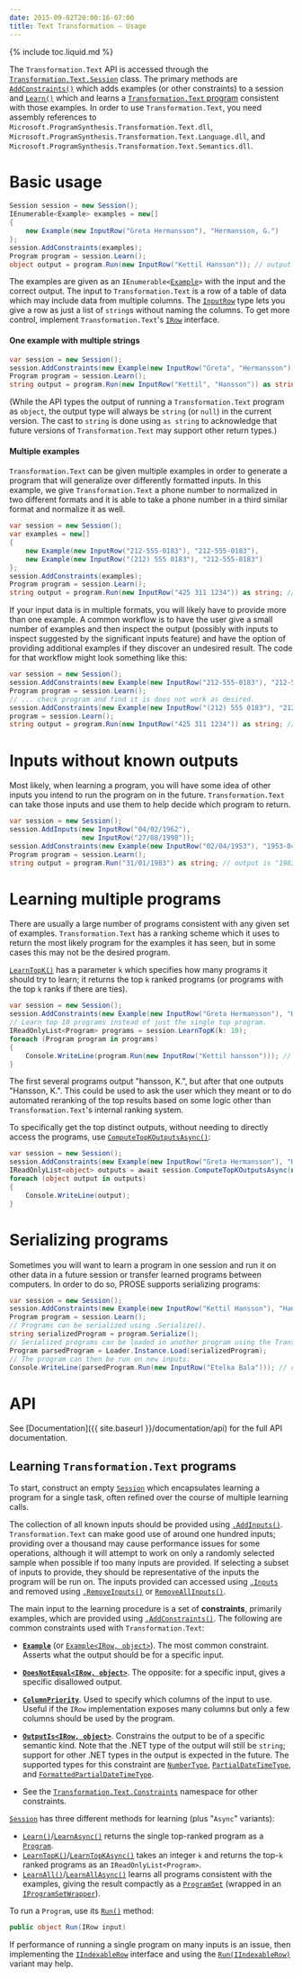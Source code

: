 ```yaml
---
date: 2015-09-02T20:00:16-07:00
title: Text Transformation – Usage
---
```


{% include toc.liquid.md %}

The `Transformation.Text` API is accessed through the
[`Transformation.Text.Session`](https://prose-docs.azurewebsites.net/html/T_Microsoft_ProgramSynthesis_Transformation_Text_Session.htm) class.
The primary methods are [`AddConstraints()`](https://prose-docs.azurewebsites.net/html/M_Microsoft_ProgramSynthesis_Wrangling_Session_Session_3_AddConstraints.htm) which adds examples (or other
constraints) to a session and [`Learn()`](https://prose-docs.azurewebsites.net/html/M_Microsoft_ProgramSynthesis_Wrangling_Session_Session_3_Learn.htm) which
and learns a [`Transformation.Text` program](https://prose-docs.azurewebsites.net/html/T_Microsoft_ProgramSynthesis_Transformation_Text_Program.htm) consistent with those examples.
In order to use `Transformation.Text`, you need assembly references to
`Microsoft.ProgramSynthesis.Transformation.Text.dll`,
`Microsoft.ProgramSynthesis.Transformation.Text.Language.dll`, and
`Microsoft.ProgramSynthesis.Transformation.Text.Semantics.dll`.


Basic usage
===========

```csharp
Session session = new Session();
IEnumerable<Example> examples = new[]
{
    new Example(new InputRow("Greta Hermansson"), "Hermansson, G.")
};
session.AddConstraints(examples);
Program program = session.Learn();
object output = program.Run(new InputRow("Kettil Hansson")); // output is "Hansson, K."
```

The examples are given as an `IEnumerable<`[`Example`](https://prose-docs.azurewebsites.net/html/T_Microsoft_ProgramSynthesis_Transformation_Text_Example.htm)`>` with the input and
the correct output. The input to `Transformation.Text` is a row of a
table of data which may include data from multiple columns.
The [`InputRow`](https://prose-docs.azurewebsites.net/html/T_Microsoft_ProgramSynthesis_Transformation_Text_InputRow.htm) type lets you give a row as just a list of `string`s
without naming the columns. To get more control,
implement `Transformation.Text`&apos;s [`IRow`](https://prose-docs.azurewebsites.net/html/T_Microsoft_ProgramSynthesis_Transformation_Text_Semantics_IRow.htm) interface.


#### One example with multiple strings

```csharp
var session = new Session();
session.AddConstraints(new Example(new InputRow("Greta", "Hermansson"), "Hermansson, G."))
Program program = session.Learn();
string output = program.Run(new InputRow("Kettil", "Hansson")) as string; // output is "Hansson, K.
```

(While the API types the output of running a `Transformation.Text` program as
`object`, the output type will always be `string` (or `null`) in the
current version. The cast to `string` is done using `as string`
to acknowledge that future versions of `Transformation.Text`
may support other return types.)

#### Multiple examples

`Transformation.Text` can be given multiple examples in order to generate a
program that
will generalize over differently formatted inputs. In this example, we give
`Transformation.Text` a phone number to normalized in two different formats
and it is able
to take a phone number in a third similar format and normalize it as well.

```csharp
var session = new Session();
var examples = new[]
{
    new Example(new InputRow("212-555-0183"), "212-555-0183"),
    new Example(new InputRow("(212) 555 0183"), "212-555-0183")
};
session.AddConstraints(examples);
Program program = session.Learn();
string output = program.Run(new InputRow("425 311 1234")) as string; // output is "425-311-1234"
```

If your input data is in multiple formats, you will likely have to provide
more than one example. A common workflow is to have the user give a small
number of examples and then inspect the output (possibly with inputs to
inspect suggested by the significant inputs feature) and have the option of
providing additional examples if they discover an undesired result.
The code for that workflow might look something like this:

```csharp
var session = new Session();
session.AddConstraints(new Example(new InputRow("212-555-0183"), "212-555-0183"));
Program program = session.Learn();
// ... check program and find it is does not work as desired.
session.AddConstraints(new Example(new InputRow("(212) 555 0183"), "212-555-0183"));
program = session.Learn();
string output = program.Run(new InputRow("425 311 1234")) as string; // output is "425-311-1234"
```


Inputs without known outputs
============================

Most likely, when learning a program, you will have some idea of other inputs
you intend to run the program on in the future. `Transformation.Text`
can take those inputs and use them to help decide which program to return.

```csharp
var session = new Session();
session.AddInputs(new InputRow("04/02/1962"),
                  new InputRow("27/08/1998"));
session.AddConstraints(new Example(new InputRow("02/04/1953"), "1953-04-02"));
Program program = session.Learn();
string output = program.Run("31/01/1983") as string; // output is "1983-01-31"
```


Learning multiple programs
==========================

There are usually a large number of programs consistent with any given set of
examples. `Transformation.Text` has a ranking scheme which it uses to return
the most likely program for the examples it has seen, but in some cases this
may not be the desired program.

[`LearnTopK()`](https://prose-docs.azurewebsites.net/html/M_Microsoft_ProgramSynthesis_Wrangling_Session_Session_3_LearnTopK.htm) has a parameter `k` which specifies how many programs
it should try to learn; it returns the top `k` ranked programs
(or programs with the top `k` ranks if there are ties).

```csharp
var session = new Session();
session.AddConstraints(new Example(new InputRow("Greta Hermansson"), "Hermansson, G."));
// Learn top 10 programs instead of just the single top program.
IReadOnlyList<Program> programs = session.LearnTopK(k: 10);
foreach (Program program in programs)
{
    Console.WriteLine(program.Run(new InputRow("Kettil hansson"))); // note "hansson" is lowercase
}
```

The first several programs output "hansson, K.", but after that one outputs
"Hansson, K.". This could be used to ask the user which they meant or to do
automated reranking of the top results based on some logic other than
`Transformation.Text`&apos;s internal ranking system.

To specifically get the top distinct outputs, without needing to directly
access the programs, use [`ComputeTopKOutputsAsync()`](https://prose-docs.azurewebsites.net/html/M_Microsoft_ProgramSynthesis_Wrangling_Session_NonInteractiveSession_3_ComputeTopKOutputsAsync.htm):

```csharp
var session = new Session();
session.AddConstraints(new Example(new InputRow("Greta Hermansson"), "Hermansson, G."));
IReadOnlyList<object> outputs = await session.ComputeTopKOutputsAsync(new InputRow("Kettil hansson"), k: 10);
foreach (object output in outputs)
{
    Console.WriteLine(output);
}
```

Serializing programs
====================

Sometimes you will want to learn a program in one session and run it on other
data in a future session or transfer learned programs between computers.
In order to do so, PROSE supports serializing programs:

```csharp
var session = new Session();
session.AddConstraints(new Example(new InputRow("Kettil Hansson"), "Hansson, K."));
Program program = session.Learn();
// Programs can be serialized using .Serialize().
string serializedProgram = program.Serialize();
// Serialized programs can be loaded in another program using the Transformation.Text API using .Load():
Program parsedProgram = Loader.Instance.Load(serializedProgram);
// The program can then be run on new inputs:
Console.WriteLine(parsedProgram.Run(new InputRow("Etelka Bala"))); // outputs "Bala, E."
```

API
===

See [Documentation]({{ site.baseurl }}/documentation/api) for the full API documentation.


Learning `Transformation.Text` programs
---------------------------------------

To start, construct an empty [`Session`](https://prose-docs.azurewebsites.net/html/T_Microsoft_ProgramSynthesis_Transformation_Text_Session.htm)
which encapsulates learning a program for a single task, often refined
over the course of multiple learning calls.

The collection of all known inputs should be provided using
[`.AddInputs()`](https://prose-docs.azurewebsites.net/html/M_Microsoft_ProgramSynthesis_Wrangling_Session_Session_3_AddInputs.htm).
`Transformation.Text` can make good use of around one hundred inputs;
providing over a thousand may cause performance issues for some operations,
although it will attempt to work on only a randomly selected sample when
possible if too many inputs are provided. If selecting a subset of inputs
to provide, they should be representative of the inputs the program will
be run on.
The inputs provided can accessed using [`.Inputs`](https://prose-docs.azurewebsites.net/html/P_Microsoft_ProgramSynthesis_Wrangling_Session_Session_3_Inputs.htm)
and removed using [`.RemoveInputs()`](https://prose-docs.azurewebsites.net/html/M_Microsoft_ProgramSynthesis_Wrangling_Session_Session_3_RemoveInputs.htm) or
[`RemoveAllInputs()`](https://prose-docs.azurewebsites.net/html/M_Microsoft_ProgramSynthesis_Wrangling_Session_Session_3_RemoveAllInputs.htm).

The main input to the learning procedure is a set of **constraints**,
primarily examples, which are provided using [`.AddConstraints()`](https://prose-docs.azurewebsites.net/html/M_Microsoft_ProgramSynthesis_Wrangling_Session_Session_3_AddConstraints_1.htm).
The following are common constraints used with `Transformation.Text`:

* **[`Example`](https://prose-docs.azurewebsites.net/html/T_Microsoft_ProgramSynthesis_Transformation_Text_Example.htm)** (or [`Example<IRow, object>`](https://prose-docs.azurewebsites.net/html/T_Microsoft_ProgramSynthesis_Wrangling_Constraints_Example_2.htm)). The most common constraint. Asserts what the output
should be for a specific input.

* **[`DoesNotEqual<IRow, object>`](https://prose-docs.azurewebsites.net/html/T_Microsoft_ProgramSynthesis_Wrangling_Constraints_DoesNotEqual_2.htm)**.
The opposite: for a specific input, gives a specific disallowed output.

* **[`ColumnPriority`](https://prose-docs.azurewebsites.net/html/T_Microsoft_ProgramSynthesis_Transformation_Text_Constraints_ColumnPriority.htm)**.
Used to specify which columns of the input to use. Useful if the `IRow`
implementation exposes many columns but only a few columns should be used
by the program.

* **[`OutputIs<IRow, object>`](https://prose-docs.azurewebsites.net/html/T_Microsoft_ProgramSynthesis_Wrangling_Constraints_OutputIs_2.htm)**. Constrains
the output to be of a specific semantic kind. Note that the .NET type of
the output will still be `string`; support for other .NET types in the
output is expected in the future. The supported types for this constraint
are [`NumberType`](https://prose-docs.azurewebsites.net/html/T_Microsoft_ProgramSynthesis_Transformation_Text_Semantics_Numbers_NumberType.htm),
[`PartialDateTimeType`](https://prose-docs.azurewebsites.net/html/T_Microsoft_ProgramSynthesis_Transformation_Text_Semantics_Dates_PartialDateTimeType.htm),
and [`FormattedPartialDateTimeType`](https://prose-docs.azurewebsites.net/html/T_Microsoft_ProgramSynthesis_Transformation_Text_Semantics_Dates_FormattedPartialDateTimeType.htm).

* See the [`Transformation.Text.Constraints`](https://prose-docs.azurewebsites.net/html/N_Microsoft_ProgramSynthesis_Transformation_Text_Constraints.htm)
namespace for other constraints.

[`Session`](https://prose-docs.azurewebsites.net/html/T_Microsoft_ProgramSynthesis_Transformation_Text_Session.htm) has three different methods for learning
(plus "`Async`" variants):

* [`Learn()`](https://prose-docs.azurewebsites.net/html/M_Microsoft_ProgramSynthesis_Wrangling_Session_Session_3_Learn.htm)/[`LearnAsync()`](https://prose-docs.azurewebsites.net/html/M_Microsoft_ProgramSynthesis_Wrangling_Session_Session_3_LearnAsync.htm) returns the single top-ranked program as a [`Program`](https://prose-docs.azurewebsites.net/html/T_Microsoft_ProgramSynthesis_Transformation_Text_Program.htm).
* [`LearnTopK()`](https://prose-docs.azurewebsites.net/html/M_Microsoft_ProgramSynthesis_Wrangling_Session_Session_3_LearnTopK.htm)/[`LearnTopKAsync()`](https://prose-docs.azurewebsites.net/html/M_Microsoft_ProgramSynthesis_Wrangling_Session_Session_3_LearnTopKAsync.htm) takes an integer `k` and returns the top-`k` ranked
    programs as an `IReadOnlyList<Program>`.
* [`LearnAll()`](https://prose-docs.azurewebsites.net/html/M_Microsoft_ProgramSynthesis_Wrangling_Session_Session_3_LearnAll.htm)/[`LearnAllAsync()`](https://prose-docs.azurewebsites.net/html/M_Microsoft_ProgramSynthesis_Wrangling_Session_Session_3_LearnAllAsync.htm) learns all programs consistent with the examples, giving
    the result compactly as a [`ProgramSet`](https://prose-docs.azurewebsites.net/html/P_Microsoft_ProgramSynthesis_Wrangling_Session_Session_3_IProgramSetWrapper_ProgramSet.htm) (wrapped in an 
    [`IProgramSetWrapper`](https://prose-docs.azurewebsites.net/html/T_Microsoft_ProgramSynthesis_Wrangling_Session_Session_3_IProgramSetWrapper.htm)).

To run a `Program`, use its [`Run()`](https://prose-docs.azurewebsites.net/html/M_Microsoft_ProgramSynthesis_Transformation_Text_Program_Run_1.htm) method:

```csharp
public object Run(IRow input)
```

If performance of running a single program on many inputs is an issue, then 
implementing the [`IIndexableRow`](https://prose-docs.azurewebsites.net/html/T_Microsoft_ProgramSynthesis_Transformation_Text_Semantics_IIndexableRow.htm)
interface and using the
[`Run(IIndexableRow)`](https://prose-docs.azurewebsites.net/html/M_Microsoft_ProgramSynthesis_Transformation_Text_Program_Run.htm) variant may help.
